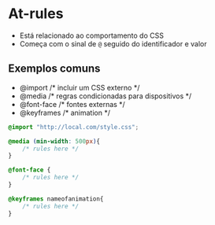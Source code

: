 # At-rules

* Está relacionado ao comportamento do CSS
* Começa com o sinal de `@` seguido do identificador e valor

## Exemplos comuns

- @import       /* incluir um CSS externo */
- @media        /* regras condicionadas para dispositivos */
- @font-face    /* fontes externas */
- @keyframes    /* animation */

```css
@import "http://local.com/style.css";

@media (min-width: 500px){
    /* rules here */
}

@font-face {
    /* rules here */
}

@keyframes nameofanimation{
    /* rules here */
}
```